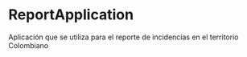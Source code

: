 ReportApplication
=================
Aplicación que se utiliza para el reporte de incidencias en el territorio Colombiano
